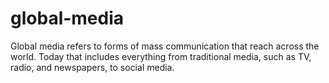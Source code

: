# global-media

Global media refers to forms of mass communication that reach across the world. Today that includes everything from traditional media, such as TV, radio, and newspapers, to social media.
